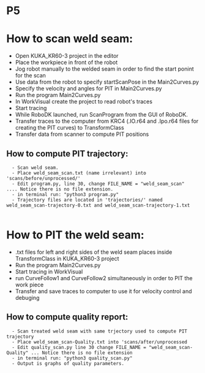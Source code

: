 # P5
# How to scan weld seam:
   - Open KUKA_KR60-3 project in the editor 
   - Place the workpiece in front of the robot
   - Jog robot manually to the welded seam in order to find the start ponint for the scan
   - Use data from the robot to specify startScanPose in the Main2Curves.py
   - Specify the velocity and angles for PIT in Main2Curves.py 
   - Run the program Main2Curves.py
   - In WorkVisual create the project to read robot's traces
   - Start tracing
   - While RoboDK launched, run ScanProgram from the GUI of RoboDK.
   - Transfer traces to the computer from KRC4 (.IO.r64 and .Ipo.r64 files for creating the PIT curves) to TransformClass
   - Transfer data from scanner to compute PIT positions


## How to compute PIT trajectory:
```
  - Scan weld seam.
  - Place weld_seam_scan.txt (name irrelevant) into 'scans/before/unprocessed/'
  - Edit program.py, line 30, change FILE_NAME = "weld_seam_scan"      .... Notice there is no file extension.
  - in terminal run: "python3 program.py"
  - Trajectory files are located in 'trajectories/' named weld_seam_scan-trajectory-0.txt and weld_seam_scan-trajectory-1.txt
  
```
# How to PIT the weld seam:
  - .txt files for left and right sides of the weld seam places inside TransformClass in KUKA_KR60-3 project
  - Run the program Main2Curves.py
  - Start tracing in WorkVisual
  - run CurveFollow1 and CurveFollow2 simultaneously in order to PIT the work piece
  - Transfer and save traces to computer to use it for velocity control and debuging
 


## How to compute quality report:
```
  - Scan treated weld seam with same trjectory used to compute PIT trajectory
  - Place weld_seam_scan-Quality.txt into 'scans/after/unprocessed
  - Edit quality_scan.py line 30 change FILE_NAME = "weld_seam_scan-Quality" ... Notice there is no file extension
  - in terminal run: "python3 quality_scan.py"
  - Output is graphs of quality parameters.
```
